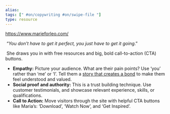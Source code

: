 ```yaml
---
alias: 
tags: [" #on/copywriting #on/swipe-file "]
type: resource
---
```


https://www.marieforleo.com/

 “_You don’t have to get it perfect, you just have to get it going_.”

 She draws you in with free resources and big, bold call-to-action (CTA) buttons.

-   **Empathy:** Picture your audience. What are their pain points? Use ‘you’ rather than ‘me’ or ‘I’. Tell them a [story that creates a bond](https://smartblogger.com/pointless-stories/) to make them feel understood and valued.
-   **Social proof** **and authority:** This is a trust building technique. Use customer testimonials, and showcase relevant experience, skills, or qualifications.
-   **Call to Action:** Move visitors through the site with helpful CTA buttons like Maria’s: ‘Download’, ‘Watch Now’, and ‘Get Inspired’.